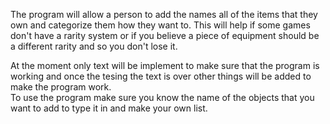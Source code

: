 The program will allow a person to add the names all of the items that they own and categorize them how they want to.  This will help if some games don't have a rarity system or if you believe a piece of equipment should be a different rarity and so you don't lose it. 

At the moment only text will be implement to make sure that the program is working and once the tesing the text is over other things will be added to make the program work.  
To use the program make sure you know the name of the objects that you want to add to type it in and make your own list.